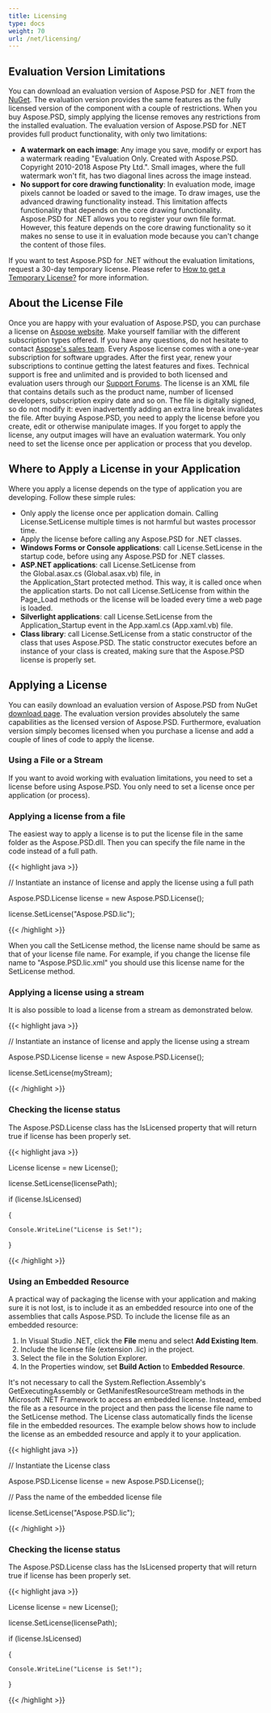 ```yaml
---
title: Licensing
type: docs
weight: 70
url: /net/licensing/
---
```


## **Evaluation Version Limitations**
You can download an evaluation version of Aspose.PSD for .NET from the [NuGet](https://www.nuget.org/packages/Aspose.psd/). The evaluation version provides the same features as the fully licensed version of the component with a couple of restrictions. When you buy Aspose.PSD, simply applying the license removes any restrictions from the installed evaluation. The evaluation version of Aspose.PSD for .NET provides full product functionality, with only two limitations:

- **A watermark on each image**: Any image you save, modify or export has a watermark reading "Evaluation Only. Created with Aspose.PSD. Copyright 2010-2018 Aspose Pty Ltd.". Small images, where the full watermark won't fit, has two diagonal lines across the image instead.
- **No support for core drawing functionality**: In evaluation mode, image pixels cannot be loaded or saved to the image. To draw images, use the advanced drawing functionality instead. This limitation affects functionality that depends on the core drawing functionality. Aspose.PSD for .NET allows you to register your own file format. However, this feature depends on the core drawing functionality so it makes no sense to use it in evaluation mode because you can't change the content of those files.

If you want to test Aspose.PSD for .NET without the evaluation limitations, request a 30-day temporary license. Please refer to [How to get a Temporary License?](https://purchase.aspose.com/temporary-license) for more information.
## **About the License File**
Once you are happy with your evaluation of Aspose.PSD, you can purchase a license on [Aspose website](https://purchase.aspose.com/default.aspx). Make yourself familiar with the different subscription types offered. If you have any questions, do not hesitate to contact [Aspose's sales team](https://company.aspose.com/contact). Every Aspose license comes with a one-year subscription for software upgrades. After the first year, renew your subscriptions to continue getting the latest features and fixes. Technical support is free and unlimited and is provided to both licensed and evaluation users through our [Support Forums](https://forum.aspose.com/). The license is an XML file that contains details such as the product name, number of licensed developers, subscription expiry date and so on. The file is digitally signed, so do not modify it: even inadvertently adding an extra line break invalidates the file. After buying Aspose.PSD, you need to apply the license before you create, edit or otherwise manipulate images. If you forget to apply the license, any output images will have an evaluation watermark. You only need to set the license once per application or process that you develop.
## **Where to Apply a License in your Application**
Where you apply a license depends on the type of application you are developing. Follow these simple rules:

- Only apply the license once per application domain. Calling License.SetLicense multiple times is not harmful but wastes processor time.
- Apply the license before calling any Aspose.PSD for .NET classes.
- **Windows Forms or Console applications**: call License.SetLicense in the startup code, before using any Aspose.PSD for .NET classes.
- **ASP.NET applications**: call License.SetLicense from the Global.asax.cs (Global.asax.vb) file, in the Application_Start protected method. This way, it is called once when the application starts. Do not call License.SetLicense from within the Page_Load methods or the license will be loaded every time a web page is loaded.
- **Silverlight applications**: call License.SetLicense from the Application_Startup event in the App.xaml.cs (App.xaml.vb) file.
- **Class library**: call License.SetLicense from a static constructor of the class that uses Aspose.PSD. The static constructor executes before an instance of your class is created, making sure that the Aspose.PSD license is properly set.
## **Applying a License**
You can easily download an evaluation version of Aspose.PSD from NuGet [download page](https://www.nuget.org/packages/Aspose.psd/). The evaluation version provides absolutely the same capabilities as the licensed version of Aspose.PSD. Furthermore, evaluation version simply becomes licensed when you purchase a license and add a couple of lines of code to apply the license.
### **Using a File or a Stream**
If you want to avoid working with evaluation limitations, you need to set a license before using Aspose.PSD. You only need to set a license once per application (or process).
### **Applying a license from a file**
The easiest way to apply a license is to put the license file in the same folder as the Aspose.PSD.dll. Then you can specify the file name in the code instead of a full path.



{{< highlight java >}}

 // Instantiate an instance of license and apply the license using a full path

Aspose.PSD.License license = new Aspose.PSD.License();

license.SetLicense("Aspose.PSD.lic");



{{< /highlight >}}



When you call the SetLicense method, the license name should be same as that of your license file name. For example, if you change the license file name to "Aspose.PSD.lic.xml" you should use this license name for the SetLicense method.
### **Applying a license using a stream**
It is also possible to load a license from a stream as demonstrated below.



{{< highlight java >}}



// Instantiate an instance of license and apply the license using a stream

Aspose.PSD.License license = new Aspose.PSD.License();

license.SetLicense(myStream);



{{< /highlight >}}
### **Checking the license status**
The Aspose.PSD.License class has the IsLicensed property that will return true if license has been properly set.



{{< highlight java >}}

 License license = new License();

license.SetLicense(licensePath);

if (license.IsLicensed)

{

    Console.WriteLine("License is Set!");

}

{{< /highlight >}}
### **Using an Embedded Resource**
A practical way of packaging the license with your application and making sure it is not lost, is to include it as an embedded resource into one of the assemblies that calls Aspose.PSD. To include the license file as an embedded resource:

1. In Visual Studio .NET, click the **File** menu and select **Add Existing Item**.
1. Include the license file (extension .lic) in the project.
1. Select the file in the Solution Explorer.
1. In the Properties window, set **Build Action** to **Embedded Resource**.

It's not necessary to call the System.Reflection.Assembly's GetExecutingAssembly or GetManifestResourceStream methods in the Microsoft .NET Framework to access an embedded license. Instead, embed the file as a resource in the project and then pass the license file name to the SetLicense method. The License class automatically finds the license file in the embedded resources. The example below shows how to include the license as an embedded resource and apply it to your application.



{{< highlight java >}}

 // Instantiate the License class

Aspose.PSD.License license = new Aspose.PSD.License();



// Pass the name of the embedded license file

license.SetLicense("Aspose.PSD.lic");

{{< /highlight >}}


### **Checking the license status**
The Aspose.PSD.License class has the IsLicensed property that will return true if license has been properly set.



{{< highlight java >}}

 License license = new License();

license.SetLicense(licensePath);

if (license.IsLicensed)

{

    Console.WriteLine("License is Set!");

}

{{< /highlight >}}
